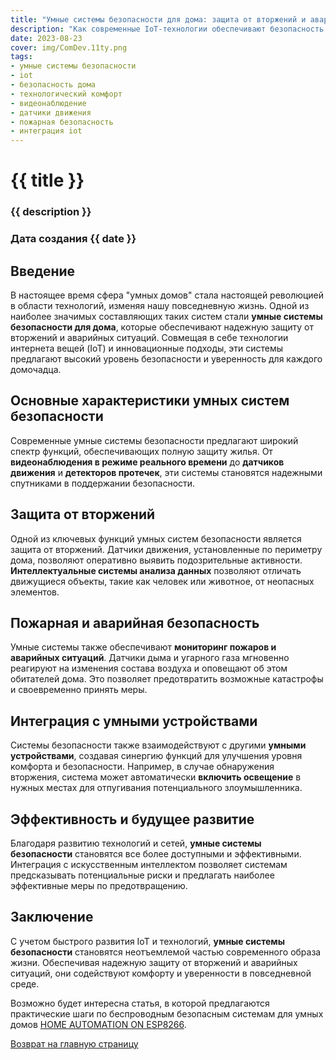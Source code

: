 ```yaml
---
title: "Умные системы безопасности для дома: защита от вторжений и аварийных ситуаций"
description: "Как современные IoT-технологии обеспечивают безопасность и комфорт в домашней среде"
date: 2023-08-23
cover: img/ComDev.11ty.png
tags: 
- умные системы безопасности
- iot
- безопасность дома
- технологический комфорт
- видеонаблюдение
- датчики движения
- пожарная безопасность
- интеграция iot
---
```


# {{ title }}
### {{ description }}
### Дата создания {{ date }}

## Введение

В настоящее время сфера "умных домов" стала настоящей революцией в области технологий, изменяя нашу повседневную жизнь. Одной из наиболее значимых составляющих таких систем стали **умные системы безопасности для дома**, которые обеспечивают надежную защиту от вторжений и аварийных ситуаций. Совмещая в себе технологии интернета вещей (IoT) и инновационные подходы, эти системы предлагают высокий уровень безопасности и уверенность для каждого домочадца.

## Основные характеристики умных систем безопасности

Современные умные системы безопасности предлагают широкий спектр функций, обеспечивающих полную защиту жилья. От **видеонаблюдения в режиме реального времени** до **датчиков движения** и **детекторов протечек**, эти системы становятся надежными спутниками в поддержании безопасности.

## Защита от вторжений

Одной из ключевых функций умных систем безопасности является защита от вторжений. Датчики движения, установленные по периметру дома, позволяют оперативно выявить подозрительные активности. **Интеллектуальные системы анализа данных** позволяют отличать движущиеся объекты, такие как человек или животное, от неопасных элементов.

## Пожарная и аварийная безопасность

Умные системы также обеспечивают **мониторинг пожаров и аварийных ситуаций**. Датчики дыма и угарного газа мгновенно реагируют на изменения состава воздуха и оповещают об этом обитателей дома. Это позволяет предотвратить возможные катастрофы и своевременно принять меры.

## Интеграция с умными устройствами

Системы безопасности также взаимодействуют с другими **умными устройствами**, создавая синергию функций для улучшения уровня комфорта и безопасности. Например, в случае обнаружения вторжения, система может автоматически **включить освещение** в нужных местах для отпугивания потенциального злоумышленника.

## Эффективность и будущее развитие

Благодаря развитию технологий и сетей, **умные системы безопасности** становятся все более доступными и эффективными. Интеграция с искусственным интеллектом позволяет системам предсказывать потенциальные риски и предлагать наиболее эффективные меры по предотвращению.

## Заключение

С учетом быстрого развития IoT и технологий, **умные системы безопасности** становятся неотъемлемой частью современного образа жизни. Обеспечивая надежную защиту от вторжений и аварийных ситуаций, они содействуют комфорту и уверенности в повседневной среде.

Возможно будет интересна статья, в которой предлагаются практические шаги по беспроводным безопасным системам для умных домов [HOME AUTOMATION ON ESP8266](https://www.researchgate.net/publication/316926871_HOME_AUTOMATION_ON_ESP8266).

[Возврат на главную страницу](/)

